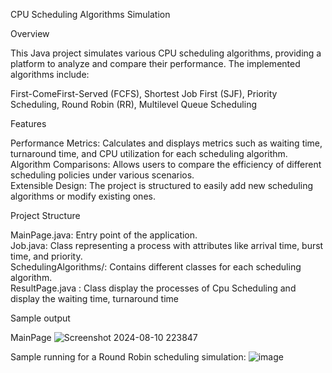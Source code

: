 CPU Scheduling Algorithms Simulation

Overview

This Java project simulates various CPU scheduling algorithms, providing a platform to analyze and compare their performance. The implemented algorithms include:

First-ComeFirst-Served (FCFS), 
Shortest Job First (SJF), 
Priority Scheduling, 
Round Robin (RR), 
Multilevel Queue Scheduling 

Features

Performance Metrics:  Calculates and displays metrics such as waiting time, turnaround time, and CPU utilization for each scheduling algorithm.
Algorithm Comparisons:  Allows users to compare the efficiency of different scheduling policies under various scenarios.                 
Extensible Design: The project is structured to easily add new scheduling algorithms or modify existing ones.

Project Structure

MainPage.java: Entry point of the application.                  
Job.java: Class representing a process with attributes like arrival time, burst time, and priority.               
SchedulingAlgorithms/: Contains different classes for each scheduling algorithm.             
ResultPage.java : Class display the processes of Cpu Scheduling and display the waiting time, turnaround time

Sample output


MainPage 
![Screenshot 2024-08-10 223847](https://github.com/user-attachments/assets/64b8a554-768a-421e-a4a0-4957e6a71df7)



Sample running for a Round Robin scheduling simulation:
![image](https://github.com/user-attachments/assets/eaa05b74-3d3e-4c19-9b82-7605444b9e28)
